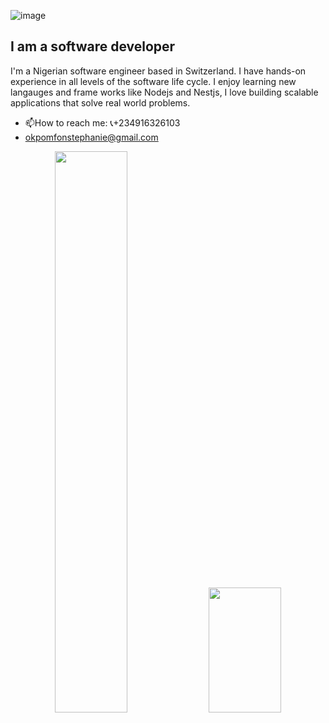 ![image](https://drive.google.com/uc?id=1aYZ5L-WJFrok2BkOLrnnEvs05aJqt_pH)

## I am a software developer
I'm a Nigerian software engineer based in Switzerland. I have hands-on experience in all levels of the software life cycle. I enjoy learning new langauges and frame works like Nodejs and Nestjs, I love building scalable applications that solve real world problems.
- 📫How to reach me:  📞+234916326103
- [okpomfonstephanie@gmail.com](okpomfonstephanie@gmail.com)
<p align="center">
<img width="48%" 
   src="https://github-readme-stats.vercel.app/api?username=stephaniemfon&show_icons=true&theme=dracula&include_all_commits=true" 
/>

<img width="48%" height="200em" src="https://github-readme-stats.vercel.app/api/top-langs/?username=stephaniemfon&layout=donut&theme=dracula"/>
</p>
<!--
**StephanieMfon/StephanieMfon** is a ✨ _special_ ✨ repository because its `README.md` (this file) appears on your GitHub profile.

Here are some ideas to get you started:

- 🔭 I’m currently working on ...
- 🌱 I’m currently learning ...
- 👯 I’m looking to collaborate on ...
- 🤔 I’m looking for help with ...
- 💬 Ask me about ...
- 📫 How to reach me: ...
- 😄 Pronouns: ...
- ⚡ Fun fact: ...
-->
